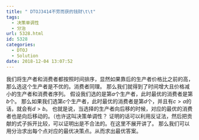 ```yaml
---
title: " DTOJ3414不劳而获的钱财\t\t"
tags:
  - 决策单调性
  - 分治
url: 5328.html
id: 5328
categories:
  - DTOJ
  - Solution
date: 2018-12-04 13:07:52
---
```


我们将生产者和消费者都按照时间排序，显然如果靠后的生产者价格比之前的高，那么选这个生产者是不优的。消费者同理。 那么我们就得到了时间增大且价格减小的生产者和消费者序列。 假设我们选的是第$a$个生产者，此时最优的消费者是第$b$个。 那么如果我们选第$c$个生产者，此时最优的消费者是第$d$个，并且有$c>a$的话，就会有$d>b$。 也就是说，当选择的生产者向后移的时候，对应的最优的消费者也是向后移动的。（也许这叫决策单调性？ 证明的话可以利用反证法，然后把贡献的式子拆开比较，可以证明出是不合法的。在这里不展开讲了。 那么我们可以用分治求出每个点对应的最优决策点。从而求出最优答案。